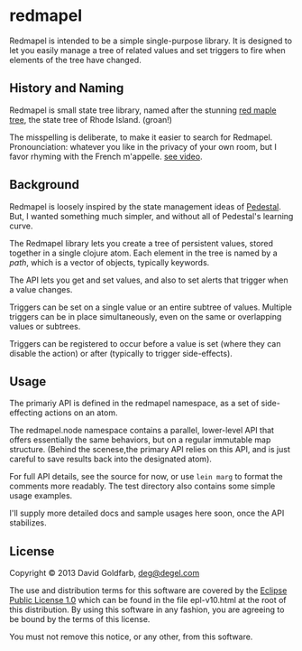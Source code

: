 # redmapel

Redmapel is intended to be a simple single-purpose library. It is
designed to let you easily manage a tree of related values and set
triggers to fire when elements of the tree have changed.

## History and Naming

Redmapel is small state tree library, named after the stunning [red
maple
tree](http://www.publicdomainpictures.net/view-image.php?image=12819&picture=red-maple-tree),
the state tree of Rhode Island. (groan!)

The misspelling is deliberate, to make it easier to search for
Redmapel. Pronounciation: whatever you like in the privacy of your own
room, but I favor rhyming with the French m'appelle. [see
video](http://www.youtube.com/watch?v=5H59Py7KApU).

## Background

Redmapel is loosely inspired by the state management ideas of
[Pedestal](http://pedestal.io/). But, I wanted something much simpler,
and without all of Pedestal's learning curve.

The Redmapel library lets you create a tree of persistent values,
stored together in a single clojure atom. Each element in the tree is
named by a *path*, which is a vector of objects, typically keywords.

The API lets you get and set values, and also to set alerts that
trigger when a value changes.

Triggers can be set on a single value or an entire subtree of
values. Multiple triggers can be in place simultaneously, even on the
same or overlapping values or subtrees.

Triggers can be registered to occur before a value is set (where they
can disable the action) or after (typically to trigger side-effects).

## Usage

The primariy API is defined in the redmapel namespace, as a set of
side-effecting actions on an atom.

The redmapel.node namespace contains a parallel, lower-level API that
offers essentially the same behaviors, but on a regular immutable map
structure. (Behind the scenese,the primary API relies on this API, and
is just careful to save results back into the designated atom).

For full API details, see the source for now, or use `lein marg` to
format the comments more readably. The test directory also contains
some simple usage examples.

I'll supply more detailed docs and sample usages here soon, once the
API stabilizes.

## License

Copyright © 2013 David Goldfarb, deg@degel.com

The use and distribution terms for this software are covered by the
[Eclipse Public License
1.0](http://opensource.org/licenses/eclipse-1.0.php) which can be
found in the file epl-v10.html at the root of this distribution.  By
using this software in any fashion, you are agreeing to be bound by
the terms of this license.

You must not remove this notice, or any other, from this software.

